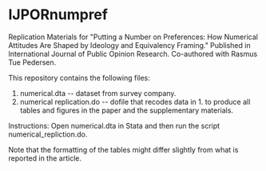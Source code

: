 # IJPORnumpref
Replication Materials for "Putting a Number on Preferences: How Numerical Attitudes Are Shaped by Ideology and Equivalency Framing." Published in International Journal of Public Opinion Research. Co-authored with Rasmus Tue Pedersen.

This repository contains the following files:

1. numerical.dta -- dataset from survey company.
2. numerical replication.do -- dofile that recodes data in 1. to produce all tables and figures in the paper and the supplementary materials.

Instructions: Open numerical.dta in Stata and then run the script numerical_repliction.do.

Note that the formatting of the tables might differ slightly from what is reported in the article. 
